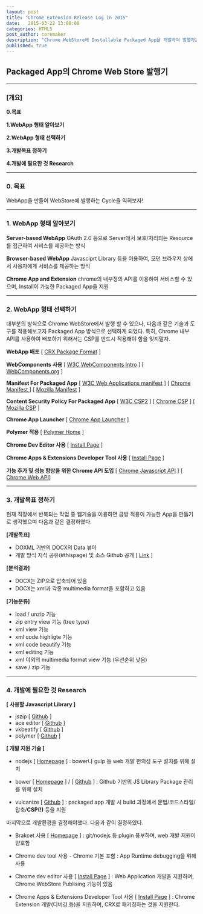 ```yaml
---
layout: post
title: "Chrome Extension Release Log in 2015"
date:   2015-03-22 13:00:00
categories: HTML5
post_author: coremaker
description: "Chrome WebStore에 Installable Packaged App을 개발하여 발행하는 과정을 설명하고자 합니다."
published: true
---
```


## **Packaged App의 Chrome Web Store 발행기**

---

### [개요]

**0.목표**

**1.WebApp 형태 알아보기**

**2.WebApp 형태 선택하기**

**3.개발목표 정하기**

**4.개발에 필요한 것 Research**

---

### 0. 목표
WebApp을 만들어 WebStore에 발행하는 Cycle을 익혀보자!

---

### 1. WebApp 형태 알아보기

**Server-based WebApp**
OAuth 2.0 등으로 Server에서 보호/처리되는 Resource를 접근하여 서비스를 제공하는 방식

**Browser-based WebApp**
Javasciprt Library 등을 이용하여, 모던 브라우저 상에서 사용자에게 서비스를 제공하는 방식

**Chrome App and Extension**
chrome의 내부정의 API를 이용하여 서비스할 수 있으며, Install이 가능한 Packaged App을 지원

---

### 2. WebApp 형태 선택하기
대부분의 방식으로 Chrome WebStore에서 발행 할 수 있으나, 다음과 같은 기술과 도구를 적용해보고자 Packaged App 방식으로 선택하게 되었다. 특히, Chrome 내부 API를 사용하여 배포하기 위해서는 CSP를 반드시 적용해야 함을 잊지말자.

**WebApp 배포**
[ [CRX Package Format](https://developer.chrome.com/extensions/crx) ]

**WebComponents 사용**
[ [W3C WebComponents Intro](http://www.w3.org/TR/components-intro/) ]
[ [WebComponents.org](http://webcomponents.org/) ]

**Manifest For Packaged App**
[ [W3C Web Applications manifest](https://w3c.github.io/manifest/) ]
[ [Chrome Manifest ](https://developer.chrome.com/extensions/manifest) ]
[ [Mozilla Manifest](https://developer.mozilla.org/en-US/Marketplace/Options/Packaged_apps) ]

**Content Security Policy For Packaged App**
[ [W3C CSP2](http://www.w3.org/TR/CSP2/) ]
[ [Chrome CSP](https://developer.chrome.com/extensions/contentSecurityPolicy) ]
[ [Mozilla CSP](https://developer.mozilla.org/ko/docs/Security/CSP) ]

**Chrome App Launcher**
[ [Chrome App Launcher](https://chrome.google.com/webstore/launcher) ]

**Polymer 적용**
[ [Polymer Home](https://www.polymer-project.org/0.5/) ]

**Chrome Dev Editor 사용**
[ [Install Page](https://chrome.google.com/webstore/detail/chrome-dev-editor-develop/pnoffddplpippgcfjdhbmhkofpnaalpg) ]

**Chrome Apps & Extensions Developer Tool 사용**
[ [Install Page](https://chrome.google.com/webstore/detail/chrome-apps-extensions-de/ohmmkhmmmpcnpikjeljgnaoabkaalbgc) ]

**기능 추가 및 성능 향상을 위한 Chrome API 도입**
[ [Chrome Javascript API](https://developer.chrome.com/extensions/api_index) ]
[ [Chrome Web API](https://developer.chrome.com/extensions/api_other)]

---

### 3. 개발목표 정하기
현재 직장에서 반복되는 작업 중 웹기술을 이용하면 금방 적용이 가능한 App을 만들기로 생각했으며 다음과 같은 결정하였다.

**[개발목표]**

- OOXML 기반의 DOCX의 Data 뷰어
- 개발 방식 지식 공유(#thispage) 및 소스 Github 공개 [ [Link](https://github.com/popdance/OOXMLDataViewer) ]

**[분석결과]**

- DOCX는 ZIP으로 압축되어 있음
- DOCX는 xml과 각종 multimedia format을 포함하고 있음

**[기능분류]**

- load / unzip 기능
- zip entry view 기능 (tree type)
- xml view 기능
- xml code highligte 기능
- xml code beautify 기능
- xml editing 기능
- xml 이외의 multimedia format view 기능 (우선순위 낮음)
- save / zip 기능

---

### 4. 개발에 필요한 것 Research

**[ 사용할 Javascript Library ]**

- jszip [ [Github](https://github.com/Stuk/jszip) ]
- ace editor [ [Github](https://github.com/ajaxorg/ace) ]
- vkbeatify [ [Github](https://github.com/rt/vkbeautify-wrapper) ]
- polymer [ [Github](https://github.com/polymer/polymer) ]

**[ 개발 지원 기술 ]**

- nodejs [ [Homepage](https://nodejs.org/) ]
  : bower나 gulp 등 web 개발 편의성 도구 설치를 위해 설치

- bower [ [Homepage](http://bower.io/) ] / [ [Github](https://github.com/bower/bower) ]
  : Github 기반의 JS Library Package 관리를 위해 설치

- vulcanize [ [Github](https://github.com/polymer/vulcanize) ]
  : packaged app 개발 시 build 과정에서 문법/코드스타일/압축/**CSP(!)** 등을 지원

마지막으로 개발환경을 결정해야했다. 다음과 같이 결정하였다.

- Brakcet 사용 [ [Homepage](http://brackets.io/) ]
  : git/nodejs 등 plugin 풍부하며, web 개발 지원이 양호함

- Chrome dev tool 사용 - Chrome 기본 포함
  : App Runtime debugging을 위해 사용

- Chrome dev editor 사용 [ [Install Page](https://chrome.google.com/webstore/detail/chrome-dev-editor-develop/pnoffddplpippgcfjdhbmhkofpnaalpg) ]
  : Web Application 개발을 지원하며, Chrome WebStore Publising 기능이 있음

- Chrome Apps & Extensions Developer Tool 사용 [ [Install Page](https://chrome.google.com/webstore/detail/chrome-apps-extensions-de/ohmmkhmmmpcnpikjeljgnaoabkaalbgc) ]
  : Chrome Extension 개발(디버깅 등)을 지원하며, CRX로 패키징하는 것을 지원한다.
